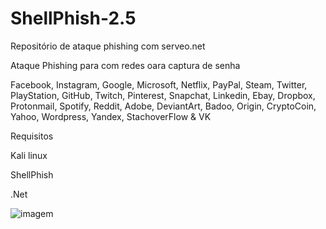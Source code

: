 # ShellPhish-2.5
Repositório de ataque phishing com serveo.net

Ataque Phishing para com redes oara captura de senha 

Facebook, Instagram, Google, Microsoft, Netflix, PayPal, Steam, Twitter, PlayStation, GitHub, Twitch, Pinterest, Snapchat, Linkedin, Ebay, Dropbox, Protonmail, Spotify, Reddit, Adobe, DeviantArt, Badoo, Origin, CryptoCoin, Yahoo, Wordpress, Yandex, StachoverFlow & VK


Requisitos 

Kali linux 

ShellPhish

.Net




![imagem](kali1.png)

